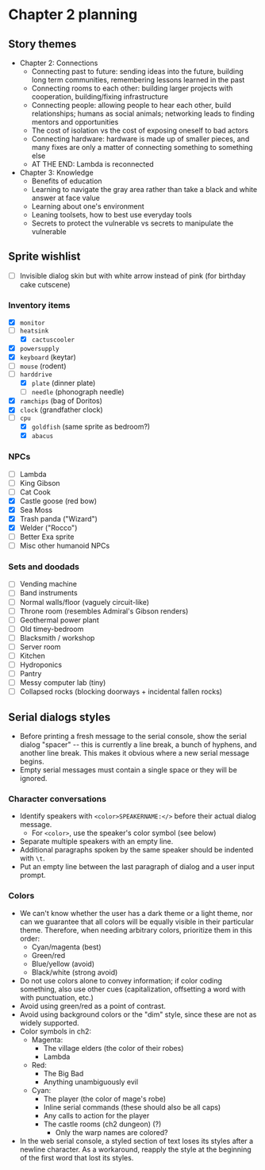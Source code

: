 # Chapter 2 planning

## Story themes

- Chapter 2: Connections
	- Connecting past to future: sending ideas into the future, building long term communities, remembering lessons learned in the past
	- Connecting rooms to each other: building larger projects with cooperation, building/fixing infrastructure
	- Connecting people: allowing people to hear each other, build relationships; humans as social animals; networking leads to finding mentors and opportunities
	- The cost of isolation vs the cost of exposing oneself to bad actors
	- Connecting hardware: hardware is made up of smaller pieces, and many fixes are only a matter of connecting something to something else
	- AT THE END: Lambda is reconnected
- Chapter 3: Knowledge
	- Benefits of education
	- Learning to navigate the gray area rather than take a black and white answer at face value
	- Learning about one's environment
	- Leaning toolsets, how to best use everyday tools
	- Secrets to protect the vulnerable vs secrets to manipulate the vulnerable

## Sprite wishlist

- [ ] Invisible dialog skin but with white arrow instead of pink (for birthday cake cutscene)

### Inventory items

- [x] `monitor`
- [ ] `heatsink`
	- [x] `cactuscooler`
- [x] `powersupply`
- [x] `keyboard` (keytar)
- [ ] `mouse` (rodent)
- [ ] `harddrive`
	- [x] `plate` (dinner plate)
	- [ ] `needle` (phonograph needle)
- [x] `ramchips` (bag of Doritos)
- [x] `clock` (grandfather clock)
- [ ] `cpu`
	- [x] `goldfish` (same sprite as bedroom?)
	- [x] `abacus`

### NPCs

- [ ] Lambda
- [ ] King Gibson
- [ ] Cat Cook
- [x] Castle goose (red bow)
- [x] Sea Moss
- [x] Trash panda ("Wizard")
- [x] Welder ("Rocco")
- [ ] Better Exa sprite
- [ ] Misc other humanoid NPCs

### Sets and doodads

- [ ] Vending machine
- [ ] Band instruments
- [ ] Normal walls/floor (vaguely circuit-like)
- [ ] Throne room (resembles Admiral's Gibson renders)
- [ ] Geothermal power plant
- [ ] Old timey-bedroom
- [ ] Blacksmith / workshop
- [ ] Server room
- [ ] Kitchen
- [ ] Hydroponics
- [ ] Pantry
- [ ] Messy computer lab (tiny)
- [ ] Collapsed rocks (blocking doorways + incidental fallen rocks)

## Serial dialogs styles

- Before printing a fresh message to the serial console, show the serial dialog "spacer" -- this is currently a line break, a bunch of hyphens, and another line break. This makes it obvious where a new serial message begins.
- Empty serial messages must contain a single space or they will be ignored.

### Character conversations

- Identify speakers with `<color>SPEAKERNAME:</>` before their actual dialog message.
	- For `<color>`, use the speaker's color symbol (see below)
- Separate multiple speakers with an empty line.
- Additional paragraphs spoken by the same speaker should be indented with `\t`.
- Put an empty line between the last paragraph of dialog and a user input prompt.

### Colors

- We can't know whether the user has a dark theme or a light theme, nor can we guarantee that all colors will be equally visible in their particular theme. Therefore, when needing arbitrary colors, prioritize them in this order:
	- Cyan/magenta (best)
	- Green/red
	- Blue/yellow (avoid)
	- Black/white (strong avoid)
- Do not use colors alone to convey information; if color coding something, also use other cues (capitalization, offsetting a word with with punctuation, etc.)
- Avoid using green/red as a point of contrast.
- Avoid using background colors or the "dim" style, since these are not as widely supported.
- Color symbols in ch2:
	- Magenta:
		- The village elders (the color of their robes)
		- Lambda
	- Red:
		- The Big Bad
		- Anything unambiguously evil
	- Cyan:
		- The player (the color of mage's robe)
		- Inline serial commands (these should also be all caps)
		- Any calls to action for the player
		- The castle rooms (ch2 dungeon) (?)
			- Only the warp names are colored?
- In the web serial console, a styled section of text loses its styles after a newline character. As a workaround, reapply the style at the beginning of the first word that lost its styles.
